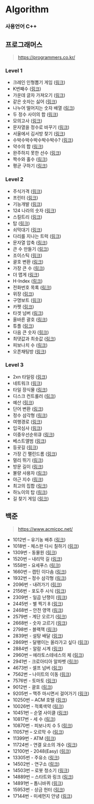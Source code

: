 ﻿# Algorithm
### 사용언어 C++

## 프로그래머스
>https://programmers.co.kr/

### Level 1
* 크레인 인형뽑기 게임 ([링크](https://programmers.co.kr/learn/courses/30/lessons/64061))
* K번째수 ([링크](https://programmers.co.kr/learn/courses/30/lessons/42748))
* 가운데 글자 가져오기 ([링크](https://programmers.co.kr/learn/courses/30/lessons/12903))
* 같은 숫자는 싫어 ([링크](https://programmers.co.kr/learn/courses/30/lessons/12906))
* 나누어 떨어지는 숫자 배열 ([링크](https://programmers.co.kr/learn/courses/30/lessons/12910))
* 두 정수 사이의 합 ([링크](https://programmers.co.kr/learn/courses/30/lessons/12912))
* 모의고사 ([링크](https://programmers.co.kr/learn/courses/30/lessons/42840))
* 문자열을 정수로 바꾸기 ([링크](https://programmers.co.kr/learn/courses/30/lessons/12925))
* 서울에서 김서방 찾기 ([링크](https://programmers.co.kr/learn/courses/30/lessons/12919))
* 수박수박수박수박수박수? ([링크](https://programmers.co.kr/learn/courses/30/lessons/12922))
* 약수의 합 ([링크](https://programmers.co.kr/learn/courses/30/lessons/12928))
* 완주하지 못한 선수 ([링크](https://programmers.co.kr/learn/courses/30/lessons/42576))
* 짝수와 홀수 ([링크](https://programmers.co.kr/learn/courses/30/lessons/12937))
* 평균 구하기 ([링크](https://programmers.co.kr/learn/courses/30/lessons/12944))

### Level 2
* 주식가격 ([링크](https://programmers.co.kr/learn/courses/30/lessons/42584))
* 프린터 ([링크](https://programmers.co.kr/learn/courses/30/lessons/42587))
* 기능개발 ([링크](https://programmers.co.kr/learn/courses/30/lessons/42586))
* 124 나라의 숫자 ([링크](https://programmers.co.kr/learn/courses/30/lessons/12899))
* 스킬트리 ([링크](https://programmers.co.kr/learn/courses/30/lessons/49993))
* 탑 ([링크](https://programmers.co.kr/learn/courses/30/lessons/42588))
* 쇠막대기 ([링크](https://programmers.co.kr/learn/courses/30/lessons/42585))
* 다리를 지나는 트럭 ([링크](https://programmers.co.kr/learn/courses/30/lessons/42583))
* 문자열 압축 ([링크](https://programmers.co.kr/learn/courses/30/lessons/60057))
* 큰 수 만들기 ([링크](https://programmers.co.kr/learn/courses/30/lessons/42883))
* 조이스틱 ([링크](https://programmers.co.kr/learn/courses/30/lessons/42860))
* 괄호 변환 ([링크](https://programmers.co.kr/learn/courses/30/lessons/60058))
* 가장 큰 수 ([링크](https://programmers.co.kr/learn/courses/30/lessons/42746))
* 더 맵게 ([링크](https://programmers.co.kr/learn/courses/30/lessons/42626))
* H-Index ([링크](https://programmers.co.kr/learn/courses/30/lessons/42747))
* 전화번호 목록 ([링크](https://programmers.co.kr/learn/courses/30/lessons/42577))
* 위장 ([링크](https://programmers.co.kr/learn/courses/30/lessons/42578))
* 구명보트 ([링크](https://programmers.co.kr/learn/courses/30/lessons/42885))
* 카펫 ([링크](https://programmers.co.kr/learn/courses/30/lessons/42842))
* 타겟 넘버 ([링크](https://programmers.co.kr/learn/courses/30/lessons/43165))
* 올바른 괄호 ([링크](https://programmers.co.kr/learn/courses/30/lessons/12909))
* 튜플 ([링크](https://programmers.co.kr/learn/courses/30/lessons/64065))
* 다음 큰 숫자 ([링크](https://programmers.co.kr/learn/courses/30/lessons/12911))
* 최댓값과 최솟값 ([링크](https://programmers.co.kr/learn/courses/30/lessons/12939))
* 피보나치 수 ([링크](https://programmers.co.kr/learn/courses/30/lessons/12945))
* 오픈채팅방 ([링크](https://programmers.co.kr/learn/courses/30/lessons/42888))

### Level 3
* 2xn 타일링 ([링크](https://programmers.co.kr/learn/courses/30/lessons/12900))
* 네트워크 ([링크](https://programmers.co.kr/learn/courses/30/lessons/43162))
* 타일 장식물 ([링크](https://programmers.co.kr/learn/courses/30/lessons/43104))
* 디스크 컨트롤러 ([링크](https://programmers.co.kr/learn/courses/30/lessons/42627))
* 예산 ([링크](https://programmers.co.kr/learn/courses/30/lessons/43237))
* 단어 변환 ([링크](https://programmers.co.kr/learn/courses/30/lessons/43163))
* 정수 삼각형 ([링크](https://programmers.co.kr/learn/courses/30/lessons/43105))
* 여행경로 ([링크](https://programmers.co.kr/learn/courses/30/lessons/43164))
* 입국심사 ([링크](https://programmers.co.kr/learn/courses/30/lessons/43238))
* 이중우선순위큐 ([링크](https://programmers.co.kr/learn/courses/30/lessons/42628))
* 베스트앨범 ([링크](https://programmers.co.kr/learn/courses/30/lessons/42579))
* 등굣길 ([링크](https://programmers.co.kr/learn/courses/30/lessons/42898))
* 가장 긴 팰린드롬 ([링크](https://programmers.co.kr/learn/courses/30/lessons/12904))
* 멀리 뛰기 ([링크](https://programmers.co.kr/learn/courses/30/lessons/12914))
* 방문 길이 ([링크](https://programmers.co.kr/learn/courses/30/lessons/49994))
* 불량 사용자 ([링크](https://programmers.co.kr/learn/courses/30/lessons/64064))
* 야근 지수 ([링크](https://programmers.co.kr/learn/courses/30/lessons/12927))
* 최고의 집합 ([링크](https://programmers.co.kr/learn/courses/30/lessons/12938))
* 하노이의 탑 ([링크](https://programmers.co.kr/learn/courses/30/lessons/12946))
* 길 찾기 게임 ([링크](https://programmers.co.kr/learn/courses/30/lessons/42892))

## 백준
>https://www.acmicpc.net/

* 1012번 – 유기농 배추 ([링크](https://www.acmicpc.net/problem/1012))
* 1018번 - 체스판 다시 칠하기 ([링크](https://www.acmicpc.net/problem/1018))
* 1309번 - 동물원 ([링크](https://www.acmicpc.net/problem/1309))
* 1520번 – 내리막 길 ([링크](https://www.acmicpc.net/problem/1520))
* 1558번 - 요세푸스 ([링크](https://www.acmicpc.net/problem/1558))
* 1660번 – 캡틴 이다솜 ([링크](https://www.acmicpc.net/problem/1660))
* 1932번 – 정수 삼각형 ([링크](https://www.acmicpc.net/problem/1932))
* 2096번 - 내려가기 ([링크](https://www.acmicpc.net/problem/2096))
* 2156번 - 포도주 시식 ([링크](https://www.acmicpc.net/problem/2156))
* 2309번 - 일곱 난쟁이 ([링크](https://www.acmicpc.net/problem/2309))
* 2445번 - 별 찍기 8 ([링크](https://www.acmicpc.net/problem/2445))
* 2468번 – 안전 영역 ([링크](https://www.acmicpc.net/problem/2468))
* 2579번 - 계단 오르기 ([링크](https://www.acmicpc.net/problem/2579))
* 2668번 - 숫자 고르기 ([링크](https://www.acmicpc.net/problem/2668))
* 2798번 - 블랙잭 ([링크](https://www.acmicpc.net/problem/2798))
* 2839번 - 설탕 배달 ([링크](https://www.acmicpc.net/problem/2839))
* 2869번 - 달팽이는 올라가고 싶다 ([링크](https://www.acmicpc.net/problem/2869))
* 2884번 - 알람 시계 ([링크](https://www.acmicpc.net/problem/2884))
* 2960번 – 에라토스테네스의 체 ([링크](https://www.acmicpc.net/problem/2960))
* 2941번 - 크로아티아 알파벳 ([링크](https://www.acmicpc.net/problem/2941))
* 4673번 - 셀프 넘버 ([링크](https://www.acmicpc.net/problem/4673))
* 7562번 – 나이트의 이동 ([링크](https://www.acmicpc.net/problem/7562))
* 7576번 - 토마토 ([링크](https://www.acmicpc.net/problem/7576))
* 9012번 - 괄호 ([링크](https://www.acmicpc.net/problem/9012))
* 9205번 – 맥주 마시면서 걸어가기 ([링크](https://www.acmicpc.net/problem/9205))
* 10250번 – ACM 호텔 ([링크](https://www.acmicpc.net/problem/10250))
* 10026번 - 적록색약 ([링크](https://www.acmicpc.net/problem/10026))
* 10451번 – 순열 사이클 ([링크](https://www.acmicpc.net/problem/10451))
* 10817번 - 세 수 ([링크](https://www.acmicpc.net/problem/10817))
* 10870번 - 피보나치 수 5 ([링크](https://www.acmicpc.net/problem/10870))
* 11057번 – 오르막 수 ([링크](https://www.acmicpc.net/problem/11057))
* 11399번 - ATM ([링크](https://www.acmicpc.net/problem/11399))
* 11724번 - 연결 요소의 개수 ([링크](https://www.acmicpc.net/problem/11724))
* 12100번 - 2048(Easy) ([링크](https://www.acmicpc.net/problem/12100))
* 13305번 - 주유소 ([링크](https://www.acmicpc.net/problem/13305))
* 14502번 - 연구소 ([링크](https://www.acmicpc.net/problem/14502))
* 14503번 – 로봇 청소기 ([링크](https://www.acmicpc.net/problem/14503))
* 14889번 – 스타트와 링크 ([링크](https://www.acmicpc.net/problem/14889))
* 14891번 – 톱니바퀴 ([링크](https://www.acmicpc.net/problem/14891))
* 15953번 - 상금 헌터 ([링크](https://www.acmicpc.net/problem/15953))
* 17144번 - 미세먼지 안녕 ([링크](https://www.acmicpc.net/problem/17144))
